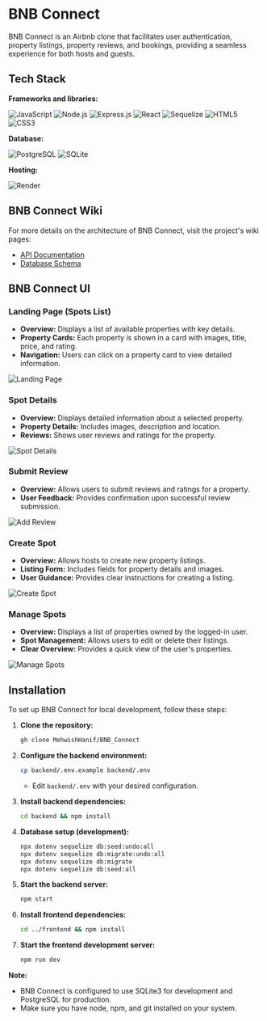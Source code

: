 # BNB Connect

BNB Connect is an Airbnb clone that facilitates user authentication, property listings, property reviews, and bookings, providing a seamless experience for both hosts and guests.

## Tech Stack

**Frameworks and libraries:**

<img src="https://img.shields.io/badge/JavaScript-F7DF1E?style=for-the-badge&logo=javascript&logoColor=black" alt="JavaScript"/> <img src="https://img.shields.io/badge/Node.js-339933?style=for-the-badge&logo=nodedotjs&logoColor=white" alt="Node.js"/> <img src="https://img.shields.io/badge/Express.js-404D59?style=for-the-badge&logo=express&logoColor=white" alt="Express.js"/> <img src="https://img.shields.io/badge/React-61DAFB?style=for-the-badge&logo=react&logoColor=black" alt="React"/> <img src="https://img.shields.io/badge/Sequelize-52B0E7?style=for-the-badge&logo=sequelize&logoColor=white" alt="Sequelize"/> <img src="https://img.shields.io/badge/HTML5-E34F26?style=for-the-badge&logo=html5&logoColor=white" alt="HTML5"/> <img src="https://img.shields.io/badge/CSS3-1572B6?style=for-the-badge&logo=css3&logoColor=white" alt="CSS3"/> 

**Database:**

<img src="https://img.shields.io/badge/PostgreSQL-336791?style=for-the-badge&logo=postgresql&logoColor=white" alt="PostgreSQL"/> <img src="https://img.shields.io/badge/SQLite-07405E?style=for-the-badge&logo=sqlite&logoColor=white" alt="SQLite"/>

**Hosting:**

<img src="https://img.shields.io/badge/Render-4682B4?style=for-the-badge&logo=render&logoColor=white" alt="Render"/>

## BNB Connect Wiki

For more details on the architecture of BNB Connect, visit the project's wiki pages:

* [API Documentation](https://github.com/MehwishHanif/BNB_Connect/wiki/API-Documentation)
* [Database Schema](https://github.com/MehwishHanif/BNB_Connect/wiki/DB-Schema)

## BNB Connect UI

### Landing Page (Spots List)

* **Overview:** Displays a list of available properties with key details.
* **Property Cards:** Each property is shown in a card with images, title, price, and rating.
* **Navigation:** Users can click on a property card to view detailed information.

![Landing Page](https://github.com/user-attachments/assets/63bdc96a-ebb3-4f29-a714-602477f630d7)
<br>
### Spot Details

* **Overview:** Displays detailed information about a selected property.
* **Property Details:** Includes images, description and location.
* **Reviews:** Shows user reviews and ratings for the property.

![Spot Details](https://github.com/user-attachments/assets/87544de4-906c-418f-bfbb-6d138184d467)
<br>
### Submit Review

* **Overview:** Allows users to submit reviews and ratings for a property.
* **User Feedback:** Provides confirmation upon successful review submission.

![Add Review](https://github.com/user-attachments/assets/300e5e8e-8350-49b0-b9c0-50f8f1649f30)
<br>
### Create Spot

* **Overview:** Allows hosts to create new property listings.
* **Listing Form:** Includes fields for property details and images.
* **User Guidance:** Provides clear instructions for creating a listing.

![Create Spot](https://github.com/user-attachments/assets/e765344f-2ec2-4ca5-b551-39e4f20bab4a)
<br>
### Manage Spots

* **Overview:** Displays a list of properties owned by the logged-in user.
* **Spot Management:** Allows users to edit or delete their listings.
* **Clear Overview:** Provides a quick view of the user's properties.

![Manage Spots](https://github.com/user-attachments/assets/5a898789-341b-40e5-ad72-0164bfe0f667)
<br>
## Installation

To set up BNB Connect for local development, follow these steps:

1.  **Clone the repository:**

    ```bash
    gh clone MehwishHanif/BNB_Connect
    ```

2.  **Configure the backend environment:**

    ```bash
    cp backend/.env.example backend/.env
    ```

    * Edit `backend/.env` with your desired configuration.

3.  **Install backend dependencies:**

    ```bash
    cd backend && npm install
    ```

4.  **Database setup (development):**

    ```bash
    npx dotenv sequelize db:seed:undo:all
    npx dotenv sequelize db:migrate:undo:all
    npx dotenv sequelize db:migrate
    npx dotenv sequelize db:seed:all
    ```

5.  **Start the backend server:**

    ```bash
    npm start
    ```

6.  **Install frontend dependencies:**

    ```bash
    cd ../frontend && npm install
    ```

7.  **Start the frontend development server:**

    ```bash
    npm run dev
    ```

**Note:**

* BNB Connect is configured to use SQLite3 for development and PostgreSQL for production.
* Make sure you have node, npm, and git installed on your system.

